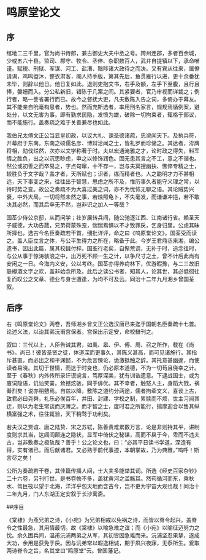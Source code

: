 # 鸣原堂论文

## 序

绾地二三千里，官为尚书侍郎，兼古御史大夫中丞之号。跨州连郡，多者百余城，少或五六十县。监司、郡守、牧令、丞倅、杂职数百人，武弁自提镇以下，承命唯谨。赋税、刑狱、军谋、河工、盐漕、黜陟诸大政待之而决。又有宾从往来，属僚请谒，鸡鸣盥沐，整衣肃客，阍人持手版，第其先后，鱼贯雁行以进，更十余番犹未毕，则辞以他日。他日复如此。退则吏抱文书，右手及额，左手下至腹，且行且捧，媻姗而入。分公私新旧，错陈于几案之间。其紧要者，官乃审视而详裁之；例行者，略一訾省署行而已。故今之督抚大吏，凡夫敷陈入告之词，多倚办于幕友。其不能亲自吮毫构思者，势也。然而充斯选者，率用刑名家言，规规焉循例案，避处分，以文无害为事。即有勤求民隐，发愤为雄，破除一切拘束者，辄格于部议，而不能施行。盖奏疏之难于关善兼尽也如此。

我伯兄太傅文正公当显皇初政，以议大礼、谏圣德诸疏，忠谠闻天下。及执兵符，开幕府于东南。东南之硕儒名彦、博辩洽闻之士，皆礼罗而珍储之。其达者，洊膺将相，勋伐烂然，次亦以文学称著于时。夫以宏通淹雅之才，论时政之得失，料军情之胜负，出之以沉思眇虑，申之以修饰润色。固无患其言之不工，意之不谐也。然公或初善之而卒易之，字点句窜，十不存一，岂与夫冥搜幽抉、憔悴专精之士，较胜负于文字哉？盖才者，天所赋也；识者，练而精者也。人之聪明才力不甚相远，天下事变之来，往往出于智慧，思虑之所不及，惟历事久者能守义理之常，以待时势之变。故公之奏疏不为大喜过美之词，亦不为忧怵无聊之语。其论贼势兴衰，中外大局，一切将然未然之事，若烛照龟卜，不失毫发，而谦谦冲挹，若不敢决其必然，而其后卒无不然，岂非识之加人一等哉？

国荃少侍公京邸，从而问学；壮岁展转兵间，随公驰逐江西、江南诸行省。赖圣天子威德，大功告蒇，兄弟荷蒙殊宠，惴惴焉惧以不才致罪戾，乞身归里。公虑其昧所择也，选古今名臣奏疏若干首，细批详评，命之曰《呜原堂论文》。国荃受而读之。盖人臣立言之体，与公平生得力之所在，略备于此。今岁王君鼎丞来湘，编公遗书，因出此篇，属其校雠付梓。国荃行老矣，自惭荒谫，无补于时，追念往时，与公从事于惊涛骇浪之中，出万死不顾一生之计，以争尺寸之土，曾不计后此尚有安闲之一日。今海内义安，公以考终。国荃亦得养疴林下，优游暇豫，与二三故旧联樽酒文字之欢，盖非始念所及。此后之读公书者，知其人，论其世，其必低徊往复而叹公之文章、德业与身世遭逢，为均不可及云。同治十二年九月湘乡曾国荃叙。

## 后序

右《鸣原堂论文》两卷，吾师湘乡曾文正公选汉唐已来迄于国朝名臣奏疏十七首。论述义法，以诒其弟沅甫宫保者。宫保出示定安，命校雠刊之。

叙曰：三代以上，人臣告诫其君，如禹、皋、伊、傅、周、召之所作，载在《尚书》。尚已！彼皆圣贤之徒，体道深而更事久，其陈义甚高，而可见诸施行。其指斥甚直，而必出之和平渊懿，不为危言悚论，诡激抵触之辞。其托意甚幽邃，而使读者易晓。其切于世情，而达于时变也，仍必原本道德，不为一切苟且侥幸之计。至于《春秋》内外传所录讦谟谠言，笃厚深美，犹有训诰遗意。下逮战国士，或为廋词隐语，讥讪笑詈。耸撼炫骇，同于俳优。其不幸者，触怒人主，身蹈大戮，祸綦烈矣！说亦稍戆焉。自兹以降，敷陈之道约分两途，儒者拘牵文义，喜谈上古，致君必曰尧舜，礼乐必俟百年，井田、封建、学校之制，累牍而不烦，世主习闻其迂，则以为老生常谈而厌薄之。而才智之士，度时君之所能行，揣摩迎合以售其纵横富强之术，往往辄验，天下稍骛于功利矣。

若夫汉之贾谊、唐之陆贽、宋之苏轼，陈善责难累数万言，论是非则持其平，讲制度则求其当，达闾阎颠连之隐状，显军中倚伏之秘谋，高而不戾于今，卑而不违夫古，岂非敷奏之极轨哉？善乎！公之论文也，曰：“必其平日读书学道，深造有得，实有诸已，而后献诸君。又必熟于前代事迹，本朝掌故，乃为典雅。”呜呼！斯言尽之矣！

公所为奏疏若干卷，其佳篇传播人间，士大夫多能举其词。所选《经史百家杂钞》二十六卷，另刊行世。是书卷帙不多，盖犹黄河之滥觞耳。然苟循河而东，乘秋水、驾巨筏以望于北海，洋洋乎包天地而含古今，岂不更为宇宙大观也哉！同治十二年九月，门人东湖王定安叙于长沙寓斋。

##序目

《棠棣》为燕兄弟之诗，《小宛》为兄弟相戒以免祸之诗，而皆以脊令起兴。盖脊令之性最急，其用情最切。故《棠棣》以喻急难之谊；而《小宛》以喻征迈努力之忱。余久困兵间，温甫沅浦两弟之从军，其初皆因急难而来。沅浦坚忍果挚，遂成大功，余用是获免于戾。因与沅弟常以暇逸相诚，期于夙兴夜寐，无忝所生。爰取两诗脊令之旨，名其堂曰“鸣原堂”云。曾国藩记。